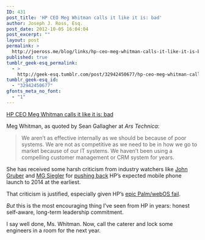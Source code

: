 ```yaml
---
ID: 431
post_title: 'HP CEO Meg Whitman calls it like it is: bad'
author: Joseph J. Ross, Esq.
post_date: 2012-10-05 16:04:04
post_excerpt: ""
layout: post
permalink: >
  http://joeross.me/blog/links/hp-ceo-meg-whitman-calls-it-like-it-is-bad/
published: true
tumblr_geek-esq_permalink:
  - >
    http://geek-esq.tumblr.com/post/32942450677/hp-ceo-meg-whitman-calls-it-like-it-is-bad
tumblr_geek-esq_id:
  - "32942450677"
gfonts_meta_no_font:
  - "1"
---
```

<a href='http://arstechnica.com/business/2012/10/hp-ceo-were-screwed-for-the-next-few-years/'>HP CEO Meg Whitman calls it like it is: bad</a><div class="link_description"><p>Meg Whitman, as quoted by Sean Gallagher at <em>Ars Technica</em>:</p>

<blockquote>
  <p>We aren&#8217;t as effective internally as we should be because of poor systems. We are not as competitive as we need to be in how we go to market because of our IT systems. We haven&#8217;t been using a compelling customer management or CRM system for years.</p>
</blockquote>

<p>She has received some harsh criticism from industry watchers like <a href="http://daringfireball.net/linked/2012/10/04/hp" target="_blank">John Gruber</a> and <a href="http://parislemon.com/post/32881338340/hp-smartphone-not-coming-in-2013-says-ceo-meg-whitman" target="_blank">MG Siegler</a> for <a href="http://www.computerworlduk.com/news/mobile-wireless/3401999/hp-smartphone-not-coming-in-2013-says-ceo-meg-whitman/" target="_blank">pushing back</a> HP&#8217;s expected mobile phone launch to 2014 at the earliest.</p>

<p>That criticism is justified, especially given HP&#8217;s <a href="http://www.informationweek.com/hardware/handheld/hps-smartphone-plans-anything-but-clear/240008542" target="_blank">epic Palm/webOS fail</a>.</p>

<p><em>But</em> this is the most encouraging thing I&#8217;ve seen from HP in years: honest self-aware, long-term leadership commitment.</p>

<p>I say well done, Ms. Whitman. Now, call the caterer and lock some engineers in a room for the next year.</p></div>